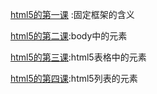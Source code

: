 [html5的第一课](./html/first.html) :固定框架的含义

[html5的第二课](./html/second.md):body中的元素

[html5的第三课](./html/3.md):html5表格中的元素

[html5的第四课](./html/3.md):html5列表的元素

